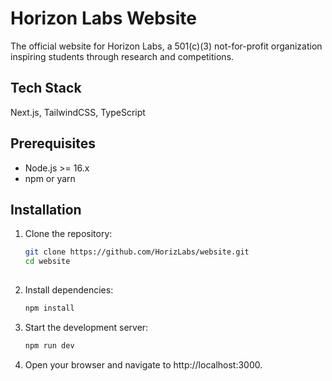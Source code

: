 # Horizon Labs Website

The official website for Horizon Labs, a 501(c)(3) not-for-profit organization inspiring students through research and competitions.

## Tech Stack

Next.js, TailwindCSS, TypeScript

## Prerequisites

- Node.js >= 16.x
- npm or yarn

## Installation

1. Clone the repository:

   ```bash
   git clone https://github.com/HorizLabs/website.git
   cd website
  
2. Install dependencies:
   
   ```bash
   npm install

3. Start the development server:

   ```bash
   npm run dev

4. Open your browser and navigate to http://localhost:3000.
